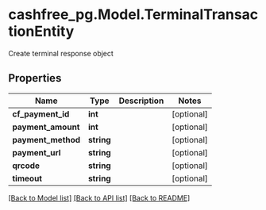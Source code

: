 # cashfree_pg.Model.TerminalTransactionEntity
Create terminal response object

## Properties

Name | Type | Description | Notes
------------ | ------------- | ------------- | -------------
**cf_payment_id** | **int** |  | [optional] 
**payment_amount** | **int** |  | [optional] 
**payment_method** | **string** |  | [optional] 
**payment_url** | **string** |  | [optional] 
**qrcode** | **string** |  | [optional] 
**timeout** | **string** |  | [optional] 

[[Back to Model list]](../README.md#documentation-for-models) [[Back to API list]](../README.md#documentation-for-api-endpoints) [[Back to README]](../README.md)


